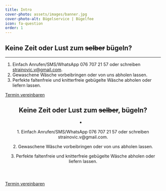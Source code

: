 ```yaml
---
title: Intro
cover-photo: assets/images/banner.jpg
cover-photo-alt: Bügelservice | Bügelfee
icon: fa-question
order: 1
---
```


Keine Zeit oder Lust zum <s>selber</s> bügeln?
----------------------------------------------
----------------------------------------------

1. Einfach Anrufen/SMS/WhatsApp 076 707 21 57 oder schreiben strainovic.v@gmail.com.
2. Gewaschene Wäsche vorbeibringen oder von uns abholen lassen.
3. Perfekte faltenfreie und knitterfreie gebügelte Wäsche abholen oder liefern lassen.

<footer>
  <a href="#contact" class="button scrolly">Termin vereinbaren</a>
</footer>

<header>
  <h2 class="alt">Keine Zeit oder Lust zum <s>selber</s>, bügeln?</h2>
  <li>
    <p>1. Einfach Anrufen/SMS/WhatsApp 076 707 21 57 oder schreiben strainovic.v@gmail.com.</p>
    <p>2. Gewaschene Wäsche vorbeibringen oder von uns abholen lassen.</p>
    <p>3. Perfekte faltenfreie und knitterfreie gebügelte Wäsche abholen oder liefern lassen.</p>
  </li>
</header>

<footer>
  <a href="#contact" class="button scrolly">Termin vereinbaren</a>
</footer>
